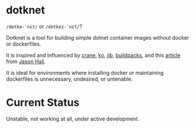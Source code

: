 # dotknet
`/dɒtkə-ˈnɛt/` or `/dɒtkeɪ-ˈnɛt/`?

Dotknet is a tool for building simple dotnet container images without docker or dockerfiles. 

It is inspired and influenced by [crane](https://github.com/google/go-containerregistry/blob/main/cmd/crane/doc/crane_append.md), [ko](https://github.com/google/ko), [jib](https://github.com/GoogleContainerTools/jib), [buildpacks](https://buildpacks.io/), and this [article](https://github.com/ImJasonH/ImJasonH/tree/main/articles/moving-and-building-images) from [Jason Hall](https://twitter.com/imjasonh).

It is ideal for environments where installing docker or maintaining dockerfiles is unnecessary, undesired, or untenable.

# Current Status
Unstable, not working at all, under active development.
